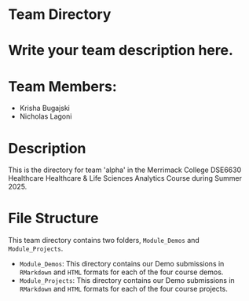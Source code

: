 # Team Directory
# Write your team description here.

# Team Members:
- Krisha Bugajski
- Nicholas Lagoni

# Description
This is the directory for team 'alpha' in the Merrimack College DSE6630 Healthcare Healthcare & Life Sciences Analytics Course during Summer 2025. 

# File Structure
This team directory contains two folders, `Module_Demos` and `Module_Projects`. 
- `Module_Demos`: This directory contains our Demo submissions in `RMarkdown` and `HTML` formats for each of the four course demos.
- `Module_Projects`: This directory contains our Demo submissions in `RMarkdown` and `HTML` formats for each of the four course projects.